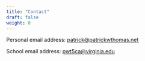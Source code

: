 ```yaml
---
title: "Contact"
draft: false
weight: 0
---
```


Personal email address: [patrick@patrickwthomas.net](mailto:patrick@patrickwthomas.net)

School email address: [pwt5ca@virginia.edu](mailto:pwt5ca@virginia.edu)
